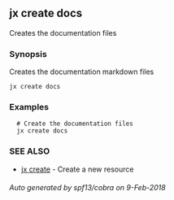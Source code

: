 ## jx create docs

Creates the documentation files

### Synopsis


Creates the documentation markdown files

```
jx create docs
```

### Examples

```
  # Create the documentation files
  jx create docs
```

### SEE ALSO
* [jx create](jx_create.md)	 - Create a new resource

###### Auto generated by spf13/cobra on 9-Feb-2018
